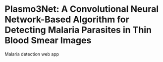 # Plasmo3Net: A Convolutional Neural Network-Based Algorithm for Detecting Malaria Parasites in Thin Blood Smear Images
Malaria detection web app
